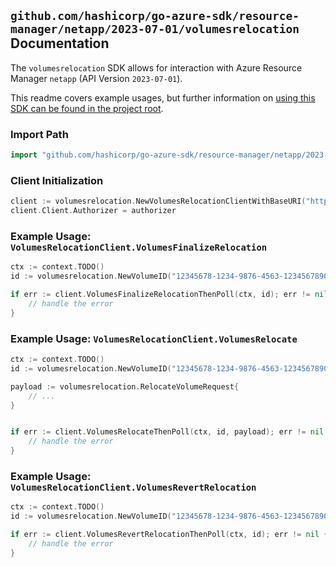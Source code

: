 
## `github.com/hashicorp/go-azure-sdk/resource-manager/netapp/2023-07-01/volumesrelocation` Documentation

The `volumesrelocation` SDK allows for interaction with Azure Resource Manager `netapp` (API Version `2023-07-01`).

This readme covers example usages, but further information on [using this SDK can be found in the project root](https://github.com/hashicorp/go-azure-sdk/tree/main/docs).

### Import Path

```go
import "github.com/hashicorp/go-azure-sdk/resource-manager/netapp/2023-07-01/volumesrelocation"
```


### Client Initialization

```go
client := volumesrelocation.NewVolumesRelocationClientWithBaseURI("https://management.azure.com")
client.Client.Authorizer = authorizer
```


### Example Usage: `VolumesRelocationClient.VolumesFinalizeRelocation`

```go
ctx := context.TODO()
id := volumesrelocation.NewVolumeID("12345678-1234-9876-4563-123456789012", "example-resource-group", "netAppAccountValue", "capacityPoolValue", "volumeValue")

if err := client.VolumesFinalizeRelocationThenPoll(ctx, id); err != nil {
	// handle the error
}
```


### Example Usage: `VolumesRelocationClient.VolumesRelocate`

```go
ctx := context.TODO()
id := volumesrelocation.NewVolumeID("12345678-1234-9876-4563-123456789012", "example-resource-group", "netAppAccountValue", "capacityPoolValue", "volumeValue")

payload := volumesrelocation.RelocateVolumeRequest{
	// ...
}


if err := client.VolumesRelocateThenPoll(ctx, id, payload); err != nil {
	// handle the error
}
```


### Example Usage: `VolumesRelocationClient.VolumesRevertRelocation`

```go
ctx := context.TODO()
id := volumesrelocation.NewVolumeID("12345678-1234-9876-4563-123456789012", "example-resource-group", "netAppAccountValue", "capacityPoolValue", "volumeValue")

if err := client.VolumesRevertRelocationThenPoll(ctx, id); err != nil {
	// handle the error
}
```

